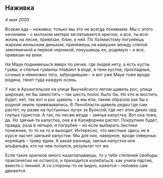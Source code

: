 ## Наживка
_4 мая 2000_

Всякая еда – наживка, только мы это не всегда понимаем. Мы с этого начинаем – с молоком матери заглатывается крючок, и все, ты всю жизнь на леске, привязан, блин, к ней.
По Холмистому погуляешь жарким июньским деньком, приляжешь на камушек между спелой земляничкой и первой черникой, покушаешь ее, родимую – и все, привязан на веки.

На Мауи поднимешься вверх по речке, где людей нету, а есть кусты гуавы, и спелые гуавины плавают в воде, в тени кустов, прохладные, сочные и немножко того, забродившие – и вот уже Мауи тоже вроде родина, тянет туда каждую осень.

У нас в Архангельске на улице Выучейского летом щавель рос, улица широкая, ее бы замостить – так шесть полос было бы. Но кто ж мостить будет, нет, так вот и рос щавель – а мы ели, таким образом как бы к родной земле привязывались. В Ленобласти щавель редко где сам растет, ну разве на пустынных лугах за Вуоксой, где нет этих диких орд глупых туристов. А так, по лесам везде – заячья капустка. Вот она тоже, да. Но заячья-та капустка, она и в Калифорнии растет. Покрупнее будет, правда, раза в четыре, и погрубее – но если выбирать листики понежнее, то то на то и выходит. Интересно, что местные здесь не в курсе насчет заячьей капустки. Мы для них, наверное, вроде северных корейцев – траву едим. А какая разница, заячья капустка или альфальфа, кто на чем попался, результат тот же.

Если таких крючков много назаглатываешь, то у тебя степеней свободы практически не остается, и приходится колебаться, как учила партия, вместе с линией. А со стороны-то не видно, кажется – человек сам движется.